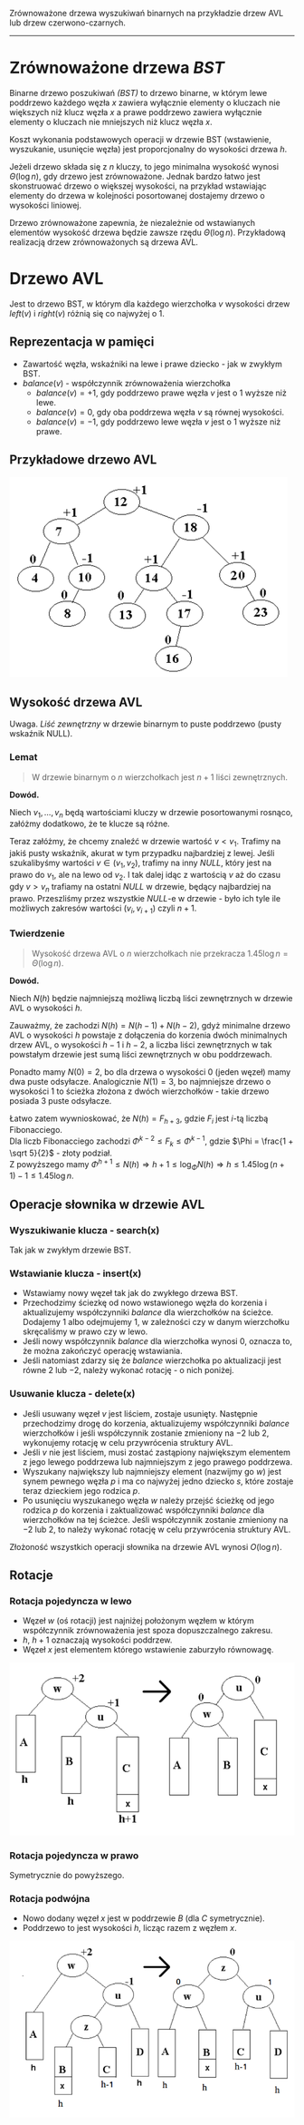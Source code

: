 Zrównoważone drzewa wyszukiwań binarnych na przykładzie drzew AVL lub drzew czerwono-czarnych.

---
# Zrównoważone drzewa *BST*
Binarne drzewo poszukiwań *(BST)* to drzewo binarne, w którym lewe poddrzewo każdego węzła $x$ zawiera wyłącznie elementy o kluczach nie większych niż klucz węzła $x$ a prawe poddrzewo zawiera wyłącznie elementy o kluczach nie mniejszych niż klucz węzła $x$.

Koszt wykonania podstawowych operacji w drzewie BST (wstawienie, wyszukanie, usunięcie węzła) jest proporcjonalny do wysokości drzewa $h$.

Jeżeli drzewo składa się z $n$ kluczy, to jego minimalna wysokość wynosi $\Theta(\log n)$, gdy drzewo jest zrównoważone. Jednak bardzo łatwo jest skonstruować drzewo o większej wysokości, na przykład wstawiając elementy do drzewa w kolejności posortowanej dostajemy drzewo o wysokości liniowej.

Drzewo zrównoważone zapewnia, że niezależnie od wstawianych elementów wysokość drzewa będzie zawsze rzędu $\Theta(\log n)$. Przykładową realizacją drzew zrównoważonych są drzewa AVL.

# Drzewo AVL
Jest to drzewo BST, w którym dla każdego wierzchołka $v$ wysokości drzew $left(v)$ i $right(v)$ różnią się co najwyżej o $1$.

## Reprezentacja w pamięci
* Zawartość węzła, wskaźniki na lewe i prawe dziecko - jak w zwykłym BST.
* $balance(v)$ - współczynnik zrównoważenia wierzchołka
	* $balance(v) = +1$, gdy poddrzewo prawe węzła $v$ jest o $1$ wyższe niż lewe.
	* $balance(v) = 0$, gdy oba poddrzewa węzła $v$ są równej wysokości.
	* $balance(v) = -1$, gdy poddrzewo lewe węzła $v$ jest o $1$ wyższe niż prawe.

## Przykładowe drzewo AVL

![](../../resources/II.2.3.AVL_example.png)

## Wysokość drzewa AVL
Uwaga. *Liść zewnętrzny* w drzewie binarnym to puste poddrzewo (pusty wskaźnik NULL).
### Lemat
> W drzewie binarnym o $n$ wierzchołkach jest $n+1$ liści zewnętrznych.

**Dowód.**

Niech $v_1, \ldots, v_n$ będą wartościami kluczy w drzewie posortowanymi rosnąco, załóżmy dodatkowo, że te klucze są różne. 

Teraz załóżmy, że chcemy znaleźć w drzewie wartość $v < v_1$. Trafimy na jakiś pusty wskaźnik, akurat w tym przypadku najbardziej z lewej. Jeśli szukalibyśmy wartości $v \in (v_1, v_2)$, trafimy na inny $NULL$, który jest na prawo do $v_1$, ale na lewo od $v_2$. I tak dalej idąc z wartością $v$ aż do czasu gdy $v > v_n$ trafiamy na ostatni $NULL$ w drzewie, będący najbardziej na prawo. Przeszliśmy przez wszystkie $NULL$-e w drzewie - było ich tyle ile możliwych zakresów wartości $(v_i, v_{i+1})$ czyli $n+1$.

### Twierdzenie
> Wysokość drzewa AVL o $n$ wierzchołkach nie przekracza $1.45 \log n = \Theta(\log n)$.

**Dowód.**

Niech $N(h)$ będzie najmniejszą możliwą liczbą liści zewnętrznych w drzewie AVL o wysokości $h$.

Zauważmy, że zachodzi $N(h) = N(h-1) + N(h-2)$, gdyż minimalne drzewo AVL o wysokości $h$ powstaje z dołączenia do korzenia dwóch minimalnych drzew AVL, o wysokości $h-1$ i $h-2$, a liczba liści zewnętrznych w tak powstałym drzewie jest sumą liści zewnętrznych w obu poddrzewach.

Ponadto mamy $N(0) = 2$, bo dla drzewa o wysokości $0$ (jeden węzeł) mamy dwa puste odsyłacze. Analogicznie $N(1) = 3$,  bo najmniejsze drzewo o wysokości 1 to ścieżka złożona z dwóch wierzchołków - takie drzewo posiada 3 puste odsyłacze. 

Łatwo zatem wywnioskować, że $N(h) = F_{h+3}$, gdzie $F_i$ jest $i$-tą liczbą Fibonacciego. <br>
Dla liczb Fibonacciego zachodzi $\Phi^{k-2} \leq F_k \leq \Phi^{k-1}$, gdzie $\Phi = \frac{1 + \sqrt 5}{2}$ - złoty podział. <br>
Z powyższego mamy $\Phi^{h+1} \leq N(h) \Rightarrow h+1 \leq \log_{\Phi} N(h) \Rightarrow h \leq 1.45 \log(n+1)-1 \leq 1.45 \log n$. 

## Operacje słownika w drzewie AVL
### Wyszukiwanie klucza - search(x)
Tak jak w zwykłym drzewie BST.

### Wstawianie klucza - insert(x)
*  Wstawiamy nowy węzeł tak jak do zwykłego drzewa BST.
*  Przechodzimy ściezkę od nowo wstawionego węzła do korzenia i aktualizujemy współczynniki $balance$ dla wierzchołków na ścieżce. Dodajemy 1 albo odejmujemy $1$, w zależności czy w danym wierzchołku skręcaliśmy w prawo czy w lewo.
* Jeśli nowy współczynnik $balance$ dla wierzchołka wynosi $0$, oznacza to, że można zakończyć operację wstawiania.
* Jeśli natomiast zdarzy się że $balance$ wierzchołka po aktualizacji jest równe $2$ lub $-2$, należy wykonać rotację - o nich poniżej.

### Usuwanie klucza - delete(x)
* Jeśli usuwany węzeł $v$ jest liściem, zostaje usunięty. Następnie przechodzimy drogę do korzenia, aktualizujemy współczynniki $balance$ wierzchołków i  jeśli współczynnik zostanie zmieniony na $-2$ lub $2$, wykonujemy rotację w celu przywrócenia struktury AVL.
*  Jeśli $v$ nie jest liściem, musi zostać zastąpiony największym elementem z jego lewego poddrzewa lub najmniejszym z jego prawego poddrzewa.
* Wyszukany największy lub najmniejszy element (nazwijmy go $w$) jest synem pewnego węzła $p$ i ma co najwyżej jedno dziecko $s$, które zostaje teraz dzieckiem jego rodzica $p$.
* Po usunięciu wyszukanego węzła $w$ należy przejść ścieżkę od jego rodzica $p$ do korzenia i zaktualizować współczynniki $balance$ dla wierzchołków na tej ścieżce. Jeśli współczynnik zostanie zmieniony na $-2$ lub $2$, to należy wykonać rotację w celu przywrócenia struktury AVL.

Złożoność wszystkich operacji słownika na drzewie AVL wynosi $O (\log n)$.

## Rotacje
### Rotacja pojedyncza w lewo
* Węzeł $w$ (oś rotacji) jest najniżej położonym węzłem w którym współczynnik zrównoważenia jest spoza dopuszczalnego zakresu.
* $h$, $h+1$ oznaczają wysokości poddrzew.
* Węzeł $x$ jest elementem którego wstawienie zaburzyło równowagę.

![](../../resources/II.2.3.rotation1.png)

### Rotacja pojedyncza w prawo
Symetrycznie do powyższego.

### Rotacja podwójna
* Nowo dodany węzeł $x$ jest w poddrzewie $B$ (dla $C$ symetrycznie).
* Poddrzewo to jest wysokości $h$, licząc razem z węzłem $x$.

![](../../resources/II.2.3.rotation2.png)
